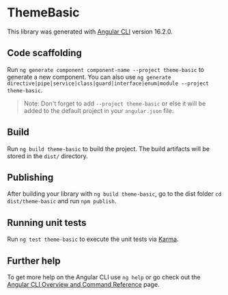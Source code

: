# ThemeBasic

This library was generated with [Angular CLI](https://github.com/angular/angular-cli) version 16.2.0.

## Code scaffolding

Run `ng generate component component-name --project theme-basic` to generate a new component. You can also use `ng generate directive|pipe|service|class|guard|interface|enum|module --project theme-basic`.
> Note: Don't forget to add `--project theme-basic` or else it will be added to the default project in your `angular.json` file. 

## Build

Run `ng build theme-basic` to build the project. The build artifacts will be stored in the `dist/` directory.

## Publishing

After building your library with `ng build theme-basic`, go to the dist folder `cd dist/theme-basic` and run `npm publish`.

## Running unit tests

Run `ng test theme-basic` to execute the unit tests via [Karma](https://karma-runner.github.io).

## Further help

To get more help on the Angular CLI use `ng help` or go check out the [Angular CLI Overview and Command Reference](https://angular.io/cli) page.
